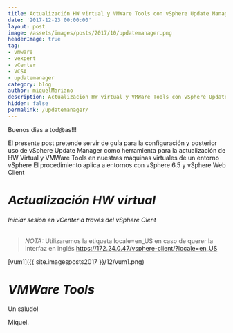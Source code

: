 ```yaml
---
title: Actualización HW virtual y VMWare Tools con vSphere Update Manager
date: '2017-12-23 00:00:00'
layout: post
image: /assets/images/posts/2017/10/updatemanager.png
headerImage: true
tag:
- vmware
- vexpert
- vCenter
- VCSA
- updatemanager 
category: blog
author: miquelMariano
description: Actualización HW virtual y VMWare Tools con vSphere Update Manager
hidden: false
permalink: /updatemanager/
---
```


Buenos dias a tod@as!!!

El presente post pretende servir de guía para la configuración y posterior uso de vSphere Update Manager como herramienta para la actualización de HW Virtual y VMWare Tools en nuestras máquinas virtuales de un entorno vSphere
El procedimiento aplica a entornos con vSphere 6.5 y vSphere Web Client

# *Actualización HW virtual*

###### Iniciar sesión en vCenter a través del vSphere Cient

> *NOTA:* Utilizaremos la etiqueta locale=en_US en caso de querer la interfaz en inglés
> https://172.24.0.47/vsphere-client/?locale=en_US

[vum1]({{ site.imagesposts2017 }}/12/vum1.png)


# *VMWare Tools*


Un saludo!

Miquel.


